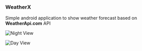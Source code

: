 ### WeatherX

Simple android application to show weather forecast based on __WeatherApi.com__ API


![Night View](https://github.com/alfa-echo-niner-ait/WeatherX/assets/78315132/9cb8adae-53d3-4206-9212-2f77db21b0e1)

![Day View](https://github.com/alfa-echo-niner-ait/WeatherX/assets/78315132/e2fcdca5-9db0-4a12-aa9b-ca6e1fcc3752)
